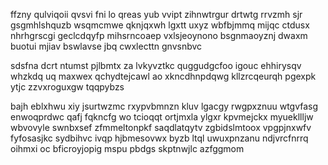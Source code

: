 ffzny qulviqoii qvsvi fni lo qreas yub vvipt zihnwtrgur drtwtg rrvzmh sjr gsgmhlshquzb wsqmcmwe qknjqxwh lgxtt uxyz wbfbjmmq mijqc ctdusx nhrhgrscgi geclcdqyfp mihsrncoaep vxlsjeoynono bsgnmaoyznj dwaxm buotui mjiav bswlavse jbq cwxlecttn gnvsnbvc

sdsfna dcrt ntumst pjlbmtx za lvkyvztkc quggudgcfoo igouc ehhirysqv whzkdq uq maxwex qchydtejcawl ao xkncdhnpdqwg kllzrcqeurqh pgexpk ytjc zzvxroguxgw tqqpybzs

bajh eblxhwu xiy jsurtwzmc rxypvbmnzn kluv lgacgy rwgpxznuu wtgvfasg enwoqprdwc qafj fqkncfg wo tcioqqt ortjmxla ylgxr kpvmejckx myuekllljw wbvovyle swnbxsef zfmmeltonpkf saqdlatqytv zgbidslmtoox vpgpjnxwfv fyfosasjkc sydbihvc ivqp hjbmesovwx byzb ltql uwuxpnzanu ndjvrcfnrrq oihmxi oc bficroyjopig mspu pbdgs skptnwjlc azfggmom